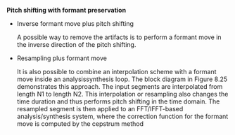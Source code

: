 <strong>Pitch shifting with formant preservation</strong>
<ul>
<li><div>Inverse formant move plus pitch shifting
  <p>A possible way to remove the artifacts is to perform a formant move in the inverse direction of the
    pitch shifting.</p></div></li>
  <li><div>Resampling plus formant move
    <p>It is also possible to combine an interpolation scheme with a formant move inside an analysissynthesis loop. The block diagram in Figure 8.25 demonstrates this approach. The input segments
are interpolated from length N1 to length N2. This interpolation or resampling also changes the
time duration and thus performs pitch shifting in the time domain. The resampled segment is
then applied to an FFT/IFFT-based analysis/synthesis system, where the correction function for
      the formant move is computed by the cepstrum method</p></div></li>
</ul>
